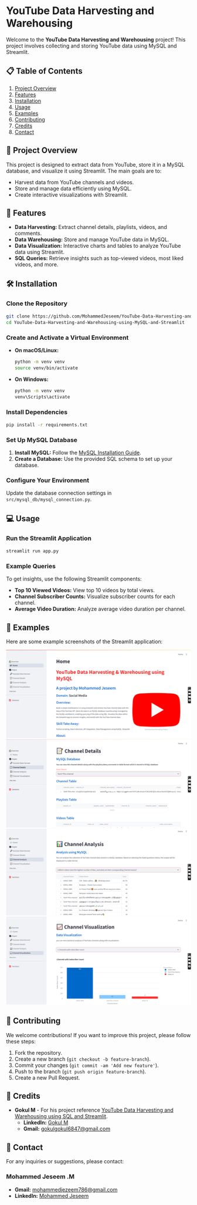 # YouTube Data Harvesting and Warehousing

Welcome to the **YouTube Data Harvesting and Warehousing** project! This project involves collecting and storing YouTube data using MySQL and Streamlit.

## 📋 Table of Contents

1. [Project Overview](#project-overview)
2. [Features](#features)
3. [Installation](#installation)
4. [Usage](#usage)
5. [Examples](#examples)
6. [Contributing](#contributing)
7. [Credits](#credits)
8. [Contact](#contact)

## 📌 Project Overview

This project is designed to extract data from YouTube, store it in a MySQL database, and visualize it using Streamlit. The main goals are to:

- Harvest data from YouTube channels and videos.
- Store and manage data efficiently using MySQL.
- Create interactive visualizations with Streamlit.

## 🚀 Features

- **Data Harvesting:** Extract channel details, playlists, videos, and comments.
- **Data Warehousing:** Store and manage YouTube data in MySQL.
- **Data Visualization:** Interactive charts and tables to analyze YouTube data using Streamlit.
- **SQL Queries:** Retrieve insights such as top-viewed videos, most liked videos, and more.

## 🛠️ Installation

### Clone the Repository

```bash
git clone https://github.com/MohammedJeseem/YouTube-Data-Harvesting-and-Warehousing-using-MySQL-and-Streamlit.git
cd YouTube-Data-Harvesting-and-Warehousing-using-MySQL-and-Streamlit
```

### Create and Activate a Virtual Environment

- **On macOS/Linux:**

  ```bash
  python -m venv venv
  source venv/bin/activate
  ```

- **On Windows:**

  ```bash
  python -m venv venv
  venv\Scripts\activate
  ```

### Install Dependencies

```bash
pip install -r requirements.txt
```

### Set Up MySQL Database

1. **Install MySQL:** Follow the [MySQL Installation Guide](https://dev.mysql.com/doc/mysql-installation-excerpt/5.7/en/).
2. **Create a Database:** Use the provided SQL schema to set up your database.

### Configure Your Environment

Update the database connection settings in `src/mysql_db/mysql_connection.py`.

## 💻 Usage

### Run the Streamlit Application

```bash
streamlit run app.py
```

### Example Queries

To get insights, use the following Streamlit components:

- **Top 10 Viewed Videos:** View top 10 videos by total views.
- **Channel Subscriber Counts:** Visualize subscriber counts for each channel.
- **Average Video Duration:** Analyze average video duration per channel.

## 🎨 Examples

Here are some example screenshots of the Streamlit application:

![Example 1](screenshots/screenshot1.png)
![Example 2](screenshots/screenshot2.png)
![Example 3](screenshots/screenshot3.png)
![Example 4](screenshots/screenshot4.png)

## 🤝 Contributing

We welcome contributions! If you want to improve this project, please follow these steps:

1. Fork the repository.
2. Create a new branch (`git checkout -b feature-branch`).
3. Commit your changes (`git commit -am 'Add new feature'`).
4. Push to the branch (`git push origin feature-branch`).
5. Create a new Pull Request.

## 🏅 Credits

- **Gokul M** - For his project reference [YouTube Data Harvesting and Warehousing using SQL and Streamlit](https://github.com/Gokul170601/YouTube-Data-Harvesting-and-Warehousing-using-SQL-and-Streamlit).
  - **LinkedIn:** [Gokul M](https://www.linkedin.com/in/gokul-m-j17/)
  - **Gmail:** [gokulgokul6847@gmail.com](mailto:gokulgokul6847@gmail.com)

## 📧 Contact

For any inquiries or suggestions, please contact:

### Mohammed Jeseem .M

- **Gmail:** [mohammedjezeem786@gmail.com](mailto:mohammedjezeem786@gmail.com)
- **LinkedIn:** [Mohammed Jeseem](https://www.linkedin.com/in/mohammed-jeseem-25894b29b/)
